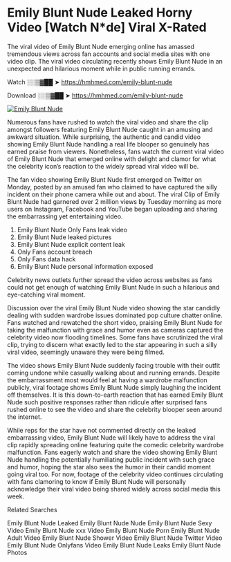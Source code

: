 ﻿# Emily Blunt Nude Leaked Horny Video [Watch N*de] Viral X-Rated

The viral video of ﻿Emily Blunt Nude emerging online has amassed tremendous views across fan accounts and social media sites with one video clip. The viral video circulating recently shows ﻿Emily Blunt Nude in an unexpected and hilarious moment while in public running errands. 

Watch ░░▒▓██ ➤ https://hmhmed.com/emily-blunt-nude

Download ░░▒▓██ ➤ https://hmhmed.com/emily-blunt-nude

[![Emily Blunt Nude](https://i.imgur.com/dJHk4Zq.gif)](https://hmhmed.com/emily-blunt-nude)

Numerous fans have rushed to watch the viral video and share the clip amongst followers featuring ﻿Emily Blunt Nude caught in an amusing and awkward situation. While surprising, the authentic and candid video showing ﻿Emily Blunt Nude handling a real life blooper so genuinely has earned praise from viewers. Nonetheless, fans watch the current viral video of ﻿Emily Blunt Nude that emerged online with delight and clamor for what the celebrity icon’s reaction to the widely spread viral video will be.

The fan video showing ﻿Emily Blunt Nude first emerged on Twitter on Monday, posted by an amused fan who claimed to have captured the silly incident on their phone camera while out and about. The viral Clip of ﻿Emily Blunt Nude had garnered over 2 million views by Tuesday morning as more users on Instagram, Facebook and YouTube began uploading and sharing the embarrassing yet entertaining video. 

1. ﻿Emily Blunt Nude Only Fans leak video
2. ﻿Emily Blunt Nude leaked pictures
3. ﻿Emily Blunt Nude explicit content leak
4. Only Fans account breach
5. Only Fans data hack
6. ﻿Emily Blunt Nude personal information exposed

Celebrity news outlets further spread the video across websites as fans could not get enough of watching ﻿Emily Blunt Nude in such a hilarious and eye-catching viral moment. 

Discussion over the viral ﻿Emily Blunt Nude video showing the star candidly dealing with sudden wardrobe issues dominated pop culture chatter online. Fans watched and rewatched the short video, praising ﻿Emily Blunt Nude for taking the malfunction with grace and humor even as cameras captured the celebrity video now flooding timelines. Some fans have scrutinized the viral clip, trying to discern what exactly led to the star appearing in such a silly viral video, seemingly unaware they were being filmed.

The video shows ﻿Emily Blunt Nude suddenly facing trouble with their outfit coming undone while casually walking about and running errands. Despite the embarrassment most would feel at having a wardrobe malfunction publicly, viral footage shows ﻿Emily Blunt Nude simply laughing the incident off themselves. It is this down-to-earth reaction that has earned ﻿Emily Blunt Nude such positive responses rather than ridicule after surprised fans rushed online to see the video and share the celebrity blooper seen around the internet.  

While reps for the star have not commented directly on the leaked embarrassing video, ﻿Emily Blunt Nude will likely have to address the viral clip rapidly spreading online featuring quite the comedic celebrity wardrobe malfunction. Fans eagerly watch and share the video showing ﻿Emily Blunt Nude handling the potentially humiliating public incident with such grace and humor, hoping the star also sees the humor in their candid moment going viral too. For now, footage of the celebrity video continues circulating with fans clamoring to know if ﻿Emily Blunt Nude will personally acknowledge their viral video being shared widely across social media this week.

Related Searches

﻿Emily Blunt Nude Leaked
﻿Emily Blunt Nude Nude
﻿Emily Blunt Nude Sexy Video
﻿Emily Blunt Nude xxx Video
﻿Emily Blunt Nude Porn
﻿Emily Blunt Nude Adult Video
﻿Emily Blunt Nude Shower Video
﻿Emily Blunt Nude Twitter Video
﻿Emily Blunt Nude Onlyfans Video
﻿Emily Blunt Nude Leaks
﻿Emily Blunt Nude Photos